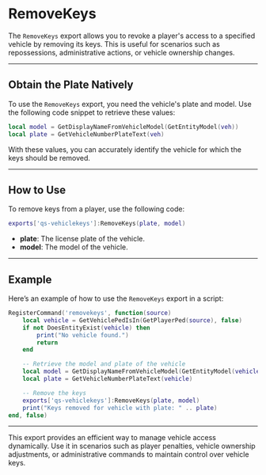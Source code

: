 # RemoveKeys

The `RemoveKeys` export allows you to revoke a player's access to a specified vehicle by removing its keys. This is useful for scenarios such as repossessions, administrative actions, or vehicle ownership changes.

***

## **Obtain the Plate Natively**

To use the `RemoveKeys` export, you need the vehicle's plate and model. Use the following code snippet to retrieve these values:

```lua
local model = GetDisplayNameFromVehicleModel(GetEntityModel(veh))
local plate = GetVehicleNumberPlateText(veh)
```

With these values, you can accurately identify the vehicle for which the keys should be removed.

***

## **How to Use**

To remove keys from a player, use the following code:

```lua
exports['qs-vehiclekeys']:RemoveKeys(plate, model)
```

* **plate**: The license plate of the vehicle.
* **model**: The model of the vehicle.

***

## **Example**

Here’s an example of how to use the `RemoveKeys` export in a script:

```lua
RegisterCommand('removekeys', function(source)
    local vehicle = GetVehiclePedIsIn(GetPlayerPed(source), false)
    if not DoesEntityExist(vehicle) then
        print("No vehicle found.")
        return
    end

    -- Retrieve the model and plate of the vehicle
    local model = GetDisplayNameFromVehicleModel(GetEntityModel(vehicle))
    local plate = GetVehicleNumberPlateText(vehicle)

    -- Remove the keys
    exports['qs-vehiclekeys']:RemoveKeys(plate, model)
    print("Keys removed for vehicle with plate: " .. plate)
end, false)
```

***

This export provides an efficient way to manage vehicle access dynamically. Use it in scenarios such as player penalties, vehicle ownership adjustments, or administrative commands to maintain control over vehicle keys.
